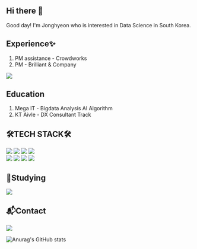 ## Hi there 👋

Good day! I'm Jonghyeon who is interested in Data Science in South Korea.

## Experience✨
1. PM assistance - Crowdworks
2. PM - Brilliant & Company
<a href="https://bird-pocket-a54.notion.site/Project-326f4413658443899a3eec03417f4787" target="_blank">
<img src="https://img.shields.io/badge/PM_히스토리-000000?style=flat-square&logo=notion&logoColor=white"/>
</a>

## Education
1. Mega IT - Bigdata Analysis AI Algorithm 
2. KT Aivle - DX Consultant Track

<!-- 첫 <>는 링크, 두번째 <>는 뱃지 내용임
--> 
## 🛠TECH STACK🛠
<div>
  <img src="https://img.shields.io/badge/Python-14354C?style=flat-square&logo=python&logoColor=white">
  <img src="https://img.shields.io/badge/Markdown-000000?style=flat-square&logo=markdown&logoColor=white">
  <img src="https://img.shields.io/badge/MySQL-005C84?style=flat-square&logo=mysql&logoColor=white">
  <img src="https://img.shields.io/badge/Oracle-F80000?style=flat-square&logo=oracle&logoColor=black"/>
</div>
<div>
  <img src="https://img.shields.io/badge/Figma-543DE0?style=flat-square&logo=figma&logoColor=white">
  <img src="https://img.shields.io/badge/Microsoft_Excel-217346?style=flat-square&logo=microsoft-excel&logoColor=white">
  <img src="https://img.shields.io/badge/Microsoft_PowerPoint-B7472A?style=flat-square&logo=microsoft-powerpoint&logoColor=white">
  <img src="https://img.shields.io/badge/Postman-FF6C37?style=flat-square&logo=postman&logoColor=white"/>
</div>

## 🌱Studying
<img src="https://img.shields.io/badge/Figma-543DE0?style=flat-square&logo=figma&logoColor=white">

## 📬Contact
<a href="mailto:kwhdgus62@gmail.com">
  <img src="https://img.shields.io/badge/Gmail-D14836?style=for-the-badge&logo=gmail&logoColor=white">
</a>


<!--
**KJonghyeon/KJonghyeon** is a ✨ _special_ ✨ repository because its `README.md` (this file) appears on your GitHub profile.

Here are some ideas to get you started:


- 🔭 I’m currently working on ...
- 🌱 I’m currently learning ...
- 👯 I’m looking to collaborate on ...
- 🤔 I’m looking for help with ...
- 💬 Ask me about ...
- 📫 How to reach me: ...
- 😄 Pronouns: ...
- ⚡ Fun fact: ...
-->


<!--
깃허브 상태
-->
![Anurag's GitHub stats](https://github-readme-stats.vercel.app/api?username=KJonghyeon&show_icons=true&theme=radical)

<!-- 뱃지 만들기 -->
<!-- 참고사이트 
[뱃지레이블-배경색](https://velog.io/@oka1313/Github-%EA%B9%83%ED%97%88%EB%B8%8C-%ED%94%84%EB%A1%9C%ED%95%84-%EA%BE%B8%EB%AF%B8%EA%B8%B0)
https://github.com/Envoy-VC/awesome-badges
-->

<br>

<!-- 프로필 참고 사이스
https://80000coding.oopy.io/865f4b2a-5198-49e8-a173-0f893a4fed45
-->

<!-- 로고 https://simpleicons.org/
--> 

